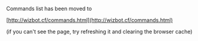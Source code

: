 Commands list has been moved to

[http://wizbot.cf/commands.html](http://wizbot.cf/commands.html)  

(if you can't see the page, try refreshing it and clearing the browser cache)